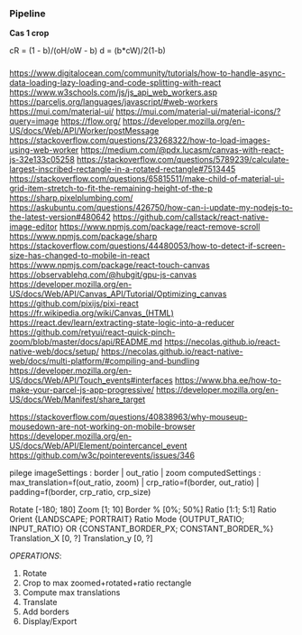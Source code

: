 ### Pipeline 

**Cas 1 crop**

cR = (1 - b)/(oH/oW - b)
d = (b*cW)/2(1-b)

### 

https://www.digitalocean.com/community/tutorials/how-to-handle-async-data-loading-lazy-loading-and-code-splitting-with-react
https://www.w3schools.com/js/js_api_web_workers.asp
https://parceljs.org/languages/javascript/#web-workers
https://mui.com/material-ui/
https://mui.com/material-ui/material-icons/?query=image
https://flow.org/
https://developer.mozilla.org/en-US/docs/Web/API/Worker/postMessage
https://stackoverflow.com/questions/23268322/how-to-load-images-using-web-worker
https://medium.com/@pdx.lucasm/canvas-with-react-js-32e133c05258
https://stackoverflow.com/questions/5789239/calculate-largest-inscribed-rectangle-in-a-rotated-rectangle#7513445
https://stackoverflow.com/questions/65815511/make-child-of-material-ui-grid-item-stretch-to-fit-the-remaining-height-of-the-p
https://sharp.pixelplumbing.com/
https://askubuntu.com/questions/426750/how-can-i-update-my-nodejs-to-the-latest-version#480642
https://github.com/callstack/react-native-image-editor
https://www.npmjs.com/package/react-remove-scroll
https://www.npmjs.com/package/sharp
https://stackoverflow.com/questions/44480053/how-to-detect-if-screen-size-has-changed-to-mobile-in-react
https://www.npmjs.com/package/react-touch-canvas
https://observablehq.com/@hubgit/gpu-js-canvas
https://developer.mozilla.org/en-US/docs/Web/API/Canvas_API/Tutorial/Optimizing_canvas
https://github.com/pixijs/pixi-react
https://fr.wikipedia.org/wiki/Canvas_(HTML)
https://react.dev/learn/extracting-state-logic-into-a-reducer
https://github.com/retyui/react-quick-pinch-zoom/blob/master/docs/api/README.md
https://necolas.github.io/react-native-web/docs/setup/
https://necolas.github.io/react-native-web/docs/multi-platform/#compiling-and-bundling
https://developer.mozilla.org/en-US/docs/Web/API/Touch_events#interfaces
https://www.bha.ee/how-to-make-your-parcel-js-app-progressive/
https://developer.mozilla.org/en-US/docs/Web/Manifest/share_target

https://stackoverflow.com/questions/40838963/why-mouseup-mousedown-are-not-working-on-mobile-browser
https://developer.mozilla.org/en-US/docs/Web/API/Element/pointercancel_event
https://github.com/w3c/pointerevents/issues/346

pilege
imageSettings    : border | out_ratio | zoom
computedSettings : max_translation=f(out_ratio, zoom) | crp_ratio=f(border, out_ratio) | padding=f(border, crp_ratio, crp_size)


Rotate                  [-180; 180]
Zoom                    [1; 10]
Border %                [0%; 50%]
Ratio                   [1:1; 5:1]
Ratio Orient            {LANDSCAPE; PORTRAIT}
Ratio Mode              {OUTPUT_RATIO; INPUT_RATIO} OR {CONSTANT_BORDER_PX; CONSTANT_BORDER_%}
Translation_X           [0, ?]
Translation_y           [0, ?]

_OPERATIONS_:
1. Rotate
2. Crop to max zoomed+rotated+ratio rectangle
3. Compute max translations
4. Translate
5. Add borders
6. Display/Export

